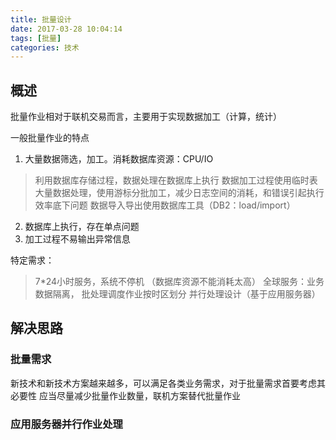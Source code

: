 ```yaml
---
title: 批量设计
date: 2017-03-28 10:04:14
tags: [批量]
categories: 技术
---
```


## 概述
批量作业相对于联机交易而言，主要用于实现数据加工（计算，统计）

一般批量作业的特点
1. 大量数据筛选，加工。消耗数据库资源：CPU/IO
> 利用数据库存储过程，数据处理在数据库上执行
> 数据加工过程使用临时表
> 大量数据处理，使用游标分批加工，减少日志空间的消耗，和错误引起执行效率底下问题
> 数据导入导出使用数据库工具（DB2：load/import）

2. 数据库上执行，存在单点问题
3. 加工过程不易输出异常信息

特定需求：
> 7*24小时服务，系统不停机 （数据库资源不能消耗太高）
> 全球服务：业务数据隔离， 批处理调度作业按时区划分
> 并行处理设计（基于应用服务器）

## 解决思路

<!-- more -->
### 批量需求
新技术和新技术方案越来越多，可以满足各类业务需求，对于批量需求首要考虑其必要性
应当尽量减少批量作业数量，联机方案替代批量作业

### 应用服务器并行作业处理
> 
> 


